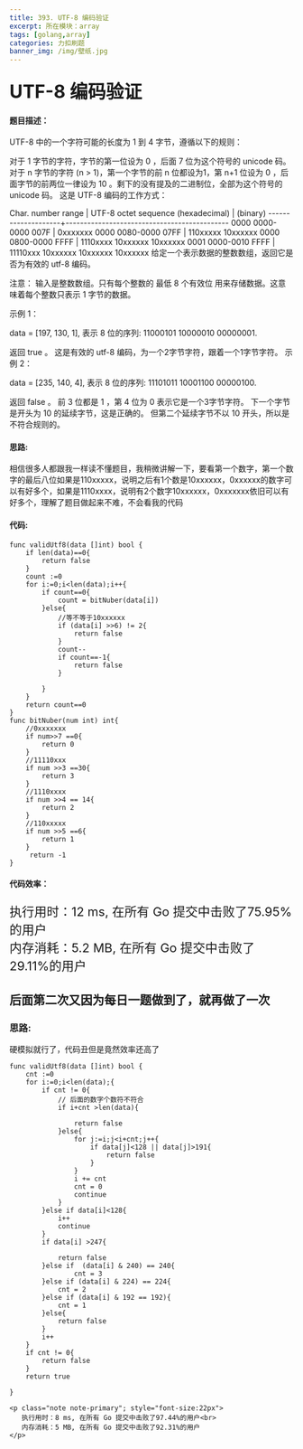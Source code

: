 ```yaml
---
title: 393. UTF-8 编码验证
excerpt: 所在模块：array
tags: [golang,array]
categories: 力扣刷题
banner_img: /img/壁纸.jpg
---
```


### <font size=6px>UTF-8 编码验证</font>

#### 题目描述：

UTF-8 中的一个字符可能的长度为 1 到 4 字节，遵循以下的规则：

对于 1 字节的字符，字节的第一位设为 0 ，后面 7 位为这个符号的 unicode 码。
对于 n 字节的字符 (n > 1)，第一个字节的前 n 位都设为1，第 n+1 位设为 0 ，后面字节的前两位一律设为 10 。剩下的没有提及的二进制位，全部为这个符号的 unicode 码。
这是 UTF-8 编码的工作方式：

   Char. number range  |        UTF-8 octet sequence
      (hexadecimal)    |              (binary)
   --------------------+---------------------------------------------
   0000 0000-0000 007F | 0xxxxxxx
   0000 0080-0000 07FF | 110xxxxx 10xxxxxx
   0000 0800-0000 FFFF | 1110xxxx 10xxxxxx 10xxxxxx
   0001 0000-0010 FFFF | 11110xxx 10xxxxxx 10xxxxxx 10xxxxxx
给定一个表示数据的整数数组，返回它是否为有效的 utf-8 编码。

注意：
输入是整数数组。只有每个整数的 最低 8 个有效位 用来存储数据。这意味着每个整数只表示 1 字节的数据。

示例 1：

data = [197, 130, 1], 表示 8 位的序列: 11000101 10000010 00000001.

返回 true 。
这是有效的 utf-8 编码，为一个2字节字符，跟着一个1字节字符。
示例 2：

data = [235, 140, 4], 表示 8 位的序列: 11101011 10001100 00000100.

返回 false 。
前 3 位都是 1 ，第 4 位为 0 表示它是一个3字节字符。
下一个字节是开头为 10 的延续字节，这是正确的。
但第二个延续字节不以 10 开头，所以是不符合规则的。

#### 思路:

相信很多人都跟我一样读不懂题目，我稍微讲解一下，要看第一个数字，第一个数字的最后八位如果是110xxxxx，说明之后有1个数是10xxxxxx，0xxxxxx的数字可以有好多个，如果是1110xxxx，说明有2个数字10xxxxxx，0xxxxxxx依旧可以有好多个，理解了题目做起来不难，不会看我的代码

#### 代码:

```golang
func validUtf8(data []int) bool {
    if len(data)==0{
        return false
    }
    count :=0
    for i:=0;i<len(data);i++{
        if count==0{
            count = bitNuber(data[i])
        }else{
            //等不等于10xxxxxx
            if (data[i] >>6) != 2{
                return false
            }
            count--
            if count==-1{
                return false
            }
           
        }
    }
    return count==0
}
func bitNuber(num int) int{
    //0xxxxxxx
    if num>>7 ==0{
        return 0
    }
    //11110xxx
    if num >>3 ==30{
        return 3
    }
    //1110xxxx
    if num >>4 == 14{
        return 2
    }
    //110xxxxx
    if num >>5 ==6{
        return 1
    }
     return -1
}
```

#### 代码效率：

<p class="note note-primary"; style="font-size:22px">
   执行用时：12 ms, 在所有 Go 提交中击败了75.95%的用户<br>
   内存消耗：5.2 MB, 在所有 Go 提交中击败了29.11%的用户
</p>


## 后面第二次又因为每日一题做到了，就再做了一次

### 思路:

硬模拟就行了，代码丑但是竟然效率还高了

```
func validUtf8(data []int) bool {
    cnt :=0
    for i:=0;i<len(data);{
        if cnt != 0{
            // 后面的数字个数符不符合
            if i+cnt >len(data){
               
                return false
            }else{
                for j:=i;j<i+cnt;j++{
                    if data[j]<128 || data[j]>191{
                        return false
                    }
                }
                i += cnt
                cnt = 0
                continue
            }
        }else if data[i]<128{
            i++
            continue
        }
        if data[i] >247{
            
            return false
        }else if  (data[i] & 240) == 240{
                cnt = 3
        }else if (data[i] & 224) == 224{
            cnt = 2
        }else if (data[i] & 192 == 192){
            cnt = 1
        }else{
            return false
        }
        i++
    }
    if cnt != 0{
        return false
    }
    return true

}
```

```
<p class="note note-primary"; style="font-size:22px">
   执行用时：8 ms, 在所有 Go 提交中击败了97.44%的用户<br>
   内存消耗：5 MB, 在所有 Go 提交中击败了92.31%的用户
</p>
```





